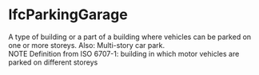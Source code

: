 IfcParkingGarage
================
A type of building or a part of a building where vehicles can be parked on one
or more storeys. Also: Multi-story car park.  
NOTE Definition from ISO 6707-1: building in which motor vehicles are parked
on different storeys


